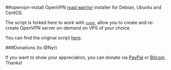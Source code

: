 ##openvpn-install
OpenVPN [road warrior](http://en.wikipedia.org/wiki/Road_warrior_%28computing%29) installer for Debian, Ubuntu and CentOS.

The script is forked here to work with [`vvpn`](https://github.com/timdream/vvpn), allow you to create and re-create OpenVPN server on-demand on VPS of your choice.

You can find the original script [here](https://github.com/Nyr/openvpn-install).

###Donations (to @Nyr)

If you want to show your appreciation, you can donate via [PayPal](https://www.paypal.com/cgi-bin/webscr?cmd=_s-xclick&hosted_button_id=VBAYDL34Z7J6L) or [Bitcoin](https://www.coinbase.com/Nyr). Thanks!
